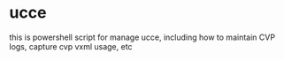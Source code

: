 # ucce
this is powershell script for manage ucce, including how to maintain CVP logs, capture cvp vxml usage, etc
